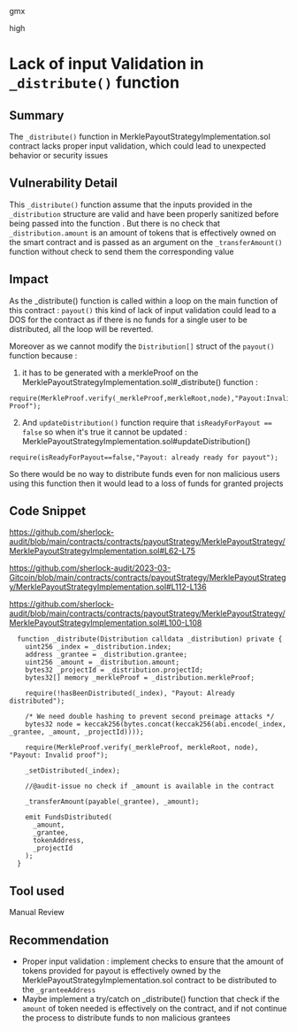 gmx

high

# Lack of input Validation in `_distribute()` function

## Summary

The `_distribute()` function in MerklePayoutStrategyImplementation.sol contract lacks proper input validation, which could lead to unexpected behavior or security issues

## Vulnerability Detail

This `_distribute()` function assume that the inputs provided in the `_distribution`  structure are valid and have been properly sanitized before being passed into the function .
But there is no check that `_distribution.amount` is an amount of tokens that is effectively owned on the smart contract and is passed as an argument on the `_transferAmount()` function without check to send them the corresponding value

## Impact

As the _distribute() function is called within a loop on the main function of this contract : `payout()` this kind of lack of input validation could lead to a DOS for the contract as if there is no funds for a single user to be distributed, all the loop will be reverted. 

Moreover as we cannot modify the `Distribution[]` struct of the `payout()` function because : 
1.  it has to be generated with a merkleProof on the MerklePayoutStrategyImplementation.sol#_distribute() function : 
```solidity
require(MerkleProof.verify(_merkleProof,merkleRoot,node),"Payout:Invalid Proof");
```

2.  And `updateDistribution()` function require that `isReadyForPayout == false` so when it's true it cannot be updated  : MerklePayoutStrategyImplementation.sol#updateDistribution()
```solidity
require(isReadyForPayout==false,"Payout: already ready for payout");
```

So there would be no way to distribute funds even for non malicious users using this function then it would lead to a loss of funds for granted projects

## Code Snippet

https://github.com/sherlock-audit/blob/main/contracts/contracts/payoutStrategy/MerklePayoutStrategy/MerklePayoutStrategyImplementation.sol#L62-L75

https://github.com/sherlock-audit/2023-03-Gitcoin/blob/main/contracts/contracts/payoutStrategy/MerklePayoutStrategy/MerklePayoutStrategyImplementation.sol#L112-L136

https://github.com/sherlock-audit/blob/main/contracts/contracts/payoutStrategy/MerklePayoutStrategy/MerklePayoutStrategyImplementation.sol#L100-L108
```solidity 
  function _distribute(Distribution calldata _distribution) private {
    uint256 _index = _distribution.index;
    address _grantee = _distribution.grantee;
    uint256 _amount = _distribution.amount;
    bytes32 _projectId = _distribution.projectId;
    bytes32[] memory _merkleProof = _distribution.merkleProof;

    require(!hasBeenDistributed(_index), "Payout: Already distributed");

    /* We need double hashing to prevent second preimage attacks */
    bytes32 node = keccak256(bytes.concat(keccak256(abi.encode(_index, _grantee, _amount, _projectId))));

    require(MerkleProof.verify(_merkleProof, merkleRoot, node), "Payout: Invalid proof");

    _setDistributed(_index);

    //@audit-issue no check if _amount is available in the contract

    _transferAmount(payable(_grantee), _amount);

    emit FundsDistributed(
      _amount,
      _grantee,
      tokenAddress,
      _projectId
    );
  }
```

## Tool used

Manual Review

## Recommendation

- Proper input validation : implement checks to ensure that the amount of tokens provided for payout is effectively owned by the MerklePayoutStrategyImplementation.sol contract to be distributed to the `_granteeAddress`
- Maybe implement a try/catch on _distribute() function that check if the `amount` of token needed is effectively on the contract, and if not continue the process to distribute funds to non malicious grantees



